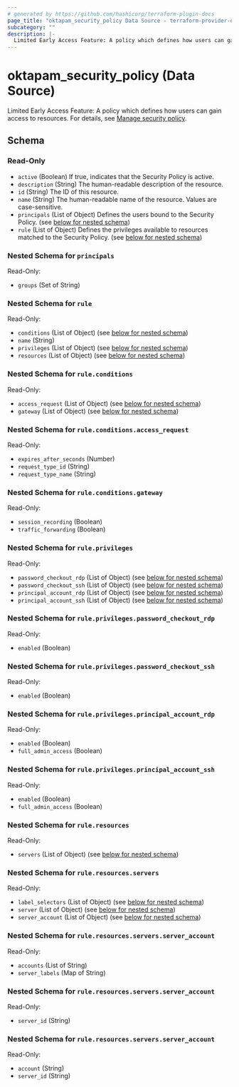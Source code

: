 ```yaml
---
# generated by https://github.com/hashicorp/terraform-plugin-docs
page_title: "oktapam_security_policy Data Source - terraform-provider-oktapam"
subcategory: ""
description: |-
  Limited Early Access Feature: A policy which defines how users can gain access to resources. For details, see Manage security policy https://help.okta.com/en/programs/opa-pam/Content/Topics/privileged-access/pam-policy.htm.
---
```


# oktapam_security_policy (Data Source)

Limited Early Access Feature: A policy which defines how users can gain access to resources. For details, see [Manage security policy](https://help.okta.com/en/programs/opa-pam/Content/Topics/privileged-access/pam-policy.htm).



<!-- schema generated by tfplugindocs -->
## Schema

### Read-Only

- `active` (Boolean) If true, indicates that the Security Policy is active.
- `description` (String) The human-readable description of the resource.
- `id` (String) The ID of this resource.
- `name` (String) The human-readable name of the resource. Values are case-sensitive.
- `principals` (List of Object) Defines the users bound to the Security Policy. (see [below for nested schema](#nestedatt--principals))
- `rule` (List of Object) Defines the privileges available to resources matched to the Security Policy. (see [below for nested schema](#nestedatt--rule))

<a id="nestedatt--principals"></a>
### Nested Schema for `principals`

Read-Only:

- `groups` (Set of String)


<a id="nestedatt--rule"></a>
### Nested Schema for `rule`

Read-Only:

- `conditions` (List of Object) (see [below for nested schema](#nestedobjatt--rule--conditions))
- `name` (String)
- `privileges` (List of Object) (see [below for nested schema](#nestedobjatt--rule--privileges))
- `resources` (List of Object) (see [below for nested schema](#nestedobjatt--rule--resources))

<a id="nestedobjatt--rule--conditions"></a>
### Nested Schema for `rule.conditions`

Read-Only:

- `access_request` (List of Object) (see [below for nested schema](#nestedobjatt--rule--conditions--access_request))
- `gateway` (List of Object) (see [below for nested schema](#nestedobjatt--rule--conditions--gateway))

<a id="nestedobjatt--rule--conditions--access_request"></a>
### Nested Schema for `rule.conditions.access_request`

Read-Only:

- `expires_after_seconds` (Number)
- `request_type_id` (String)
- `request_type_name` (String)


<a id="nestedobjatt--rule--conditions--gateway"></a>
### Nested Schema for `rule.conditions.gateway`

Read-Only:

- `session_recording` (Boolean)
- `traffic_forwarding` (Boolean)



<a id="nestedobjatt--rule--privileges"></a>
### Nested Schema for `rule.privileges`

Read-Only:

- `password_checkout_rdp` (List of Object) (see [below for nested schema](#nestedobjatt--rule--privileges--password_checkout_rdp))
- `password_checkout_ssh` (List of Object) (see [below for nested schema](#nestedobjatt--rule--privileges--password_checkout_ssh))
- `principal_account_rdp` (List of Object) (see [below for nested schema](#nestedobjatt--rule--privileges--principal_account_rdp))
- `principal_account_ssh` (List of Object) (see [below for nested schema](#nestedobjatt--rule--privileges--principal_account_ssh))

<a id="nestedobjatt--rule--privileges--password_checkout_rdp"></a>
### Nested Schema for `rule.privileges.password_checkout_rdp`

Read-Only:

- `enabled` (Boolean)


<a id="nestedobjatt--rule--privileges--password_checkout_ssh"></a>
### Nested Schema for `rule.privileges.password_checkout_ssh`

Read-Only:

- `enabled` (Boolean)


<a id="nestedobjatt--rule--privileges--principal_account_rdp"></a>
### Nested Schema for `rule.privileges.principal_account_rdp`

Read-Only:

- `enabled` (Boolean)
- `full_admin_access` (Boolean)


<a id="nestedobjatt--rule--privileges--principal_account_ssh"></a>
### Nested Schema for `rule.privileges.principal_account_ssh`

Read-Only:

- `enabled` (Boolean)
- `full_admin_access` (Boolean)



<a id="nestedobjatt--rule--resources"></a>
### Nested Schema for `rule.resources`

Read-Only:

- `servers` (List of Object) (see [below for nested schema](#nestedobjatt--rule--resources--servers))

<a id="nestedobjatt--rule--resources--servers"></a>
### Nested Schema for `rule.resources.servers`

Read-Only:

- `label_selectors` (List of Object) (see [below for nested schema](#nestedobjatt--rule--resources--servers--label_selectors))
- `server` (List of Object) (see [below for nested schema](#nestedobjatt--rule--resources--servers--server))
- `server_account` (List of Object) (see [below for nested schema](#nestedobjatt--rule--resources--servers--server_account))

<a id="nestedobjatt--rule--resources--servers--label_selectors"></a>
### Nested Schema for `rule.resources.servers.server_account`

Read-Only:

- `accounts` (List of String)
- `server_labels` (Map of String)


<a id="nestedobjatt--rule--resources--servers--server"></a>
### Nested Schema for `rule.resources.servers.server_account`

Read-Only:

- `server_id` (String)


<a id="nestedobjatt--rule--resources--servers--server_account"></a>
### Nested Schema for `rule.resources.servers.server_account`

Read-Only:

- `account` (String)
- `server_id` (String)


